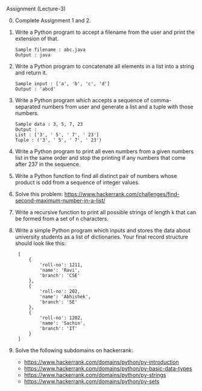Assignment (Lecture-3)

0. Complete Assignment 1 and 2.

1. Write a Python program to accept a filename from the user and print the extension of that.
    ```
    Sample filename : abc.java 
    Output : java
    ```

2. Write a Python program to concatenate all elements in a list into a string and return it.
    ```
    Sample input : ['a', 'b', 'c', 'd']
    Output : 'abcd'
    ```

3. Write a Python program which accepts a sequence of comma-separated numbers from user and generate a list and a tuple with those numbers.
    ```
    Sample data : 3, 5, 7, 23
    Output : 
    List : ['3', ' 5', ' 7', ' 23'] 
    Tuple : ('3', ' 5', ' 7', ' 23')
    ```
   
4. Write a Python program to print all even numbers from a given numbers list in the same order and stop the printing if any numbers that come after 237 in the sequence.

5. Write a Python function to find all distinct pair of numbers whose product is odd from a sequence of integer values.

6. Solve this problem: https://www.hackerrank.com/challenges/find-second-maximum-number-in-a-list/

7. Write a recursive function to print all possible strings of length k that can be formed from a set of n characters.

8. Write a simple Python program which inputs and stores the data about university students as a list of dictionaries. Your final record structure should look like this:
    ```
     [
         {
             'roll-no': 1211,
             'name': 'Ravi',
             'branch': 'CSE'
         },
         {
             'roll-no': 202,
             'name': 'Abhishek',
             'branch': 'SE'
         },
         {
             'roll-no': 1202,
             'name': 'Sachin',
             'branch': 'IT'
         }
     ]
    ```

9. Solve the following subdomains on hackerrank:
    - https://www.hackerrank.com/domains/python/py-introduction
    - https://www.hackerrank.com/domains/python/py-basic-data-types
    - https://www.hackerrank.com/domains/python/py-strings
    - https://www.hackerrank.com/domains/python/py-sets
